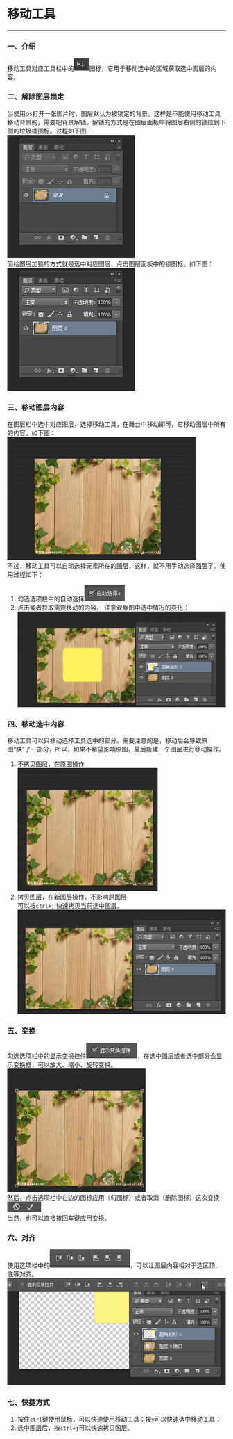 # 移动工具
-------
### 一、介绍
移动工具对应工具栏中的![icon](./images/move/icon.JPG)图标，它用于移动选中的区域获取选中图层的内容。
### 二、解除图层锁定
当使用ps打开一张图片时，图层默认为被锁定的背景。这样是不能使用移动工具移动背景的，需要吧背景解锁。解锁的方式是在图层面板中将图层右侧的锁拉到下侧的垃圾桶图标。过程如下图：  
![deblock](./images/move/deblock.gif)  <br />
而给图层加锁的方式就是选中对应图层，点击图层面板中的锁图标。如下图：
![block](./images/move/block.gif)
### 三、移动图层内容
在图层栏中选中对应图层，选择移动工具，在舞台中移动即可，它移动图层中所有的内容。如下图：  
![move-layer](./images/move/move-layer.gif)  
不过，移动工具可以自动选择元素所在的图层，这样，就不用手动选择图层了。使用过程如下：
1. 勾选选项栏中的自动选择![autoselect](./images/move/autoselect.JPG)
2. 点击或者拉取需要移动的内容。
注意观察图中选中情况的变化：
![move-autoselect](./images/move/move-autoselect.gif)
### 四、移动选中内容
移动工具可以只移动选择工具选中的部分。需要注意的是，移动后会导致原图“缺”了一部分，所以，如果不希望影响原图，最后新建一个图层进行移动操作。
1. 不拷贝图层，在原图操作  
![move-selectarea-origin](./images/move/move-selectarea-origin.gif)
2. 拷贝图层，在新图层操作，不影响原图层  
可以按`ctrl+j` 快速拷贝当前选中图层。  
![move-selectarea-copy](./images/move/move-selectarea-copy.gif)
### 五、变换
勾选选项栏中的显示变换控件![transform-bar](./images/move/transform-bar.JPG)，在选中图层或者选中部分会显示变换框，可以放大、缩小、旋转变换。  
![tranform](./images/move/transform.gif)  
然后，点击选项栏中右边的图标应用（勾图标）或者取消（删除图标）这次变换 
![isTransform](./images/move/isTransformed.JPG)  
当然，也可以直接按回车键应用变换。
### 六、对齐
使用选项栏中的![align](./images/move/align.jpg)，可以让图层内容相对于选区顶、底等对齐。  
![align](./images/move/align.gif)
### 七、快捷方式
1. 按住`ctrl`键使用鼠标，可以快速使用移动工具；按`v`可以快速选中移动工具；
2. 选中图层后，按`ctrl+j`可以快速拷贝图层。

